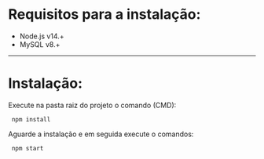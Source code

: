 # Requisitos para a instalação:

* Node.js v14.+
* MySQL v8.+

------------------------------------------

# Instalação:

Execute na pasta raiz do projeto o comando (CMD):
```
 npm install
```

Aguarde a instalação e em seguida execute o comandos:
```
 npm start
```
